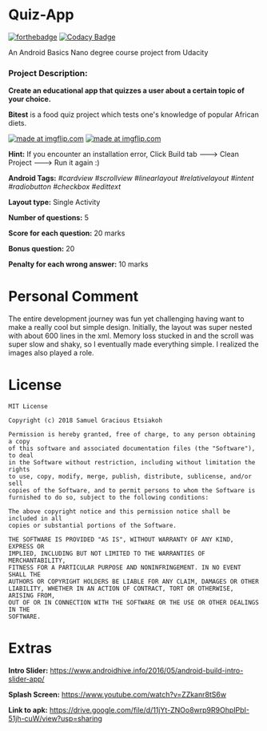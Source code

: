 # Quiz-App
[![forthebadge](https://forthebadge.com/images/badges/built-for-android.svg)](https://forthebadge.com)
[![Codacy Badge](https://api.codacy.com/project/badge/Grade/b3ff4806fb3443b687ec694fb13608e5)](https://www.codacy.com/app/alistairholmes95/devjournal?utm_source=alistair_holmes@bitbucket.org&amp;utm_medium=referral&amp;utm_content=alistair_holmes/devjournal&amp;utm_campaign=Badge_Grade)

An Android Basics Nano degree course project from Udacity
### Project Description: 
**Create an educational app that quizzes a user about a certain topic of your choice.**

**Bitest** is a food quiz project which tests one's knowledge of popular African diets.

<a href="https://imgflip.com/gif/2d63qd"><img src="https://i.imgflip.com/2d63qd.gif" title="made at imgflip.com"/></a>
<a href="https://imgflip.com/gif/2d63yl"><img src="https://i.imgflip.com/2d63yl.gif" title="made at imgflip.com"/></a>

**Hint:** If you encounter an installation error, Click Build tab ---> Clean Project ---> Run it again :)

**Android Tags:** *#cardview* *#scrollview* *#linearlayout* *#relativelayout* *#intent* *#radiobutton* *#checkbox* *#edittext* 

**Layout type:** Single Activity

**Number of questions:** 5

**Score for each question:** 20 marks

**Bonus question:** 20

**Penalty for each wrong answer:** 10 marks

# Personal Comment
The entire development journey was fun yet challenging having want to make a really cool but simple design. Initially, the layout was super nested with about 600 lines in the xml. Memory loss stucked in and the scroll was super slow and shaky, so I eventually made everything simple. I realized the images also played a role. 

# License

	MIT License

	Copyright (c) 2018 Samuel Gracious Etsiakoh

	Permission is hereby granted, free of charge, to any person obtaining a copy
	of this software and associated documentation files (the "Software"), to deal
	in the Software without restriction, including without limitation the rights
	to use, copy, modify, merge, publish, distribute, sublicense, and/or sell
	copies of the Software, and to permit persons to whom the Software is
	furnished to do so, subject to the following conditions:

	The above copyright notice and this permission notice shall be included in all
	copies or substantial portions of the Software.

	THE SOFTWARE IS PROVIDED "AS IS", WITHOUT WARRANTY OF ANY KIND, EXPRESS OR
	IMPLIED, INCLUDING BUT NOT LIMITED TO THE WARRANTIES OF MERCHANTABILITY,
	FITNESS FOR A PARTICULAR PURPOSE AND NONINFRINGEMENT. IN NO EVENT SHALL THE
	AUTHORS OR COPYRIGHT HOLDERS BE LIABLE FOR ANY CLAIM, DAMAGES OR OTHER
	LIABILITY, WHETHER IN AN ACTION OF CONTRACT, TORT OR OTHERWISE, ARISING FROM,
	OUT OF OR IN CONNECTION WITH THE SOFTWARE OR THE USE OR OTHER DEALINGS IN THE
	SOFTWARE.

# Extras
**Intro Slider:** https://www.androidhive.info/2016/05/android-build-intro-slider-app/

**Splash Screen:** https://www.youtube.com/watch?v=ZZkanr8tS6w

**Link to apk:** https://drive.google.com/file/d/11jYt-ZNOo8wrp9R9OhpIPbI-51jh-cuW/view?usp=sharing

